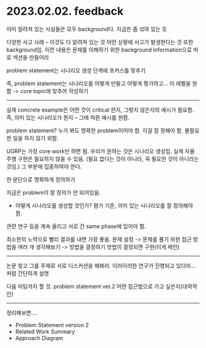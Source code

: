 # 2023.02.02. feedback

이미 알려져 있는 사실들은 모두 background다.
지금은 좀 섞여 있는 듯

다양한 사고 사례 – 이것도 다 알려져 있는 것
어떤 상황에 사고가 발생한다는 것 또한 background임.
이런 내용은 문제를 이해하기 위한 background information으로 따로 섹션을 만들어라

problem statement는 시나리오 생성 단계에 포커스를 맞추기

즉, problem statement는
시나리오를 어떻게 만들고 어떻게 평가하고... 이 레벨을 원함
-> core topic에 맞추어 작성하기

---

실제 concrete example은
어떤 것이 critical 한지, 그렇지 않은지의 예시가 필요함.
즉, 의미 있는 시나리오가 뭔지 – 그에 따른 예시를 원함.

problem statement?
누가 봐도 명확한 problem이어야 함.
이걸 잘 정해야 함. 불필요한 일을 하지 않기 위함.

UGRP는 가장 core work만 하면 됨.
우리가 원하는 것은 시나리오 생성임. 실제 자율주행 구현은 필요하지 않을 수 있음.
(필요 없다는 것이 아니라, 꼭 필요한 것이 아니라는 것임.)
그 부분에 집중하여야 한다.

한 문단으로 명확하게 정의하기

지금은 problem이 잘 정의가 안 되어있음.
+ 어떻게 시나리오를 생성할 것인가?
평가 기준, 의미 있는 시나리오를 잘 정의해야 함.

관련 연구 등을 계속 올리고 서로 간 same phase에 있어야 함.

최소한의 노력으로 빨리 결과를 내면 가장 좋음.
문제 설정 -> 문제를 풀기 위한 접근 방법을 여러 개 생각해보기 -> 방법을 결정하기
방법이 결정되면 구현(이게 메인)

---

논문 찾고 그를 주제로 서로 디스커션을 해봐라.
이러이러한 연구가 진행되고 있더라... 처럼 간단하게 설명

다음 미팅까지 할 것.
problem statement ver.2
어떤 접근법으로 가고 싶은지(대략적인)

---

정리해보면....
- Problem Statement version 2
- Related Work Summary
- Approach Diagram